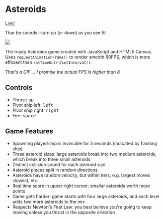 # Asteroids

[Live!](http://lorenkp.github.io/Asteroids/)

Thar be sounds--turn up (or down) as you see fit



<img src="http://res.cloudinary.com/loren/image/upload/v1444161554/Compose_oiwkih.gif">

The trusty Asteroids game created with JavaScript and HTML5 Canvas. Uses `requestAnimationFrame()`
to render smooth 60FPS, which is more efficient than `setTimeOut()`/`setInterval()`.

*That's a GIF ... I promise the actual FPS is higher than 8*

## Controls

* Thrust: <kbd>up</kbd><br>
* Pivot ship left: <kbd>left</kbd><br>
* Pivot ship right: <kbd>right</kbd><br>
* Fire: <kbd>space</kbd><br>

## Game Features
* Spawning player/ship is invincible for 3 seconds (indicated by flashing ship)
* Three asteroid sizes: large asteroids break into two medium asteroids, which break into three small asteroids
* Distinct collision sound for each asteroid size
* Asteroid pieces split in random directions
* Asteroids have random velocity, but within tiers, e.g. largest moves slowest, etc.
* Real time score in upper right corner; smaller asteroids worth more points
* Game gets harder: game starts with four large asteroids, and each level adds two more asteroids to the mix
* Respects Newton's First Law: you best believe you're going to keep moving unless you thrust in the opposite direction


